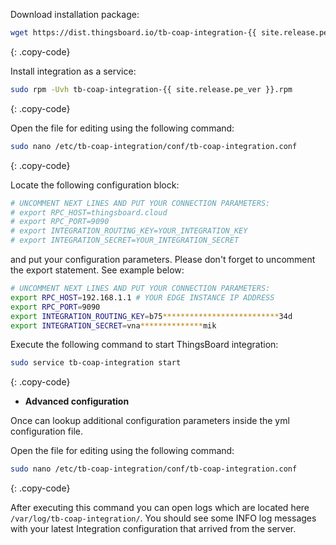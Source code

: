 Download installation package:

```bash
wget https://dist.thingsboard.io/tb-coap-integration-{{ site.release.pe_ver }}.rpm
```
{: .copy-code}

Install integration as a service:

```bash
sudo rpm -Uvh tb-coap-integration-{{ site.release.pe_ver }}.rpm
```
{: .copy-code}

Open the file for editing using the following command:

```bash 
sudo nano /etc/tb-coap-integration/conf/tb-coap-integration.conf
``` 
{: .copy-code}

Locate the following configuration block:

```bash
# UNCOMMENT NEXT LINES AND PUT YOUR CONNECTION PARAMETERS:
# export RPC_HOST=thingsboard.cloud
# export RPC_PORT=9090
# export INTEGRATION_ROUTING_KEY=YOUR_INTEGRATION_KEY
# export INTEGRATION_SECRET=YOUR_INTEGRATION_SECRET
```

and put your configuration parameters. Please don't forget to uncomment the export statement. See example below:

```bash
# UNCOMMENT NEXT LINES AND PUT YOUR CONNECTION PARAMETERS:
export RPC_HOST=192.168.1.1 # YOUR EDGE INSTANCE IP ADDRESS
export RPC_PORT=9090
export INTEGRATION_ROUTING_KEY=b75**************************34d
export INTEGRATION_SECRET=vna**************mik
```

Execute the following command to start ThingsBoard integration:

```bash
sudo service tb-coap-integration start
```
{: .copy-code}

 - **Advanced configuration**

Once can lookup additional configuration parameters inside the yml configuration file.

Open the file for editing using the following command:

```bash 
sudo nano /etc/tb-coap-integration/conf/tb-coap-integration.conf
``` 
{: .copy-code} 

After executing this command you can open logs which are located here `/var/log/tb-coap-integration/`. 
You should see some INFO log messages with your latest Integration configuration that arrived from the server.
